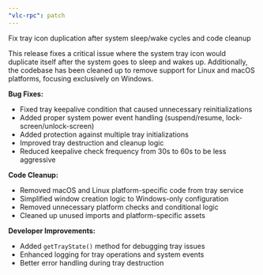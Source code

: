 ```yaml
---
"vlc-rpc": patch
---
```


Fix tray icon duplication after system sleep/wake cycles and code cleanup

This release fixes a critical issue where the system tray icon would duplicate itself after the system goes to sleep and wakes up. Additionally, the codebase has been cleaned up to remove support for Linux and macOS platforms, focusing exclusively on Windows.

**Bug Fixes:**

- Fixed tray keepalive condition that caused unnecessary reinitializations
- Added proper system power event handling (suspend/resume, lock-screen/unlock-screen)
- Added protection against multiple tray initializations
- Improved tray destruction and cleanup logic
- Reduced keepalive check frequency from 30s to 60s to be less aggressive

**Code Cleanup:**

- Removed macOS and Linux platform-specific code from tray service
- Simplified window creation logic to Windows-only configuration
- Removed unnecessary platform checks and conditional logic
- Cleaned up unused imports and platform-specific assets

**Developer Improvements:**

- Added `getTrayState()` method for debugging tray issues
- Enhanced logging for tray operations and system events
- Better error handling during tray destruction
